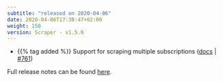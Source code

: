 ```yaml
---
subtitle: "released on 2020-04-06"
date: 2020-04-06T17:38:47+02:00
weight: 150
version: Scraper - v1.5.0
---
```


- {{% tag added %}} Support for scraping multiple subscriptions ([docs](https://docs.promitor.io/configuration/v1.x/metrics/)
 | [#761](https://github.com/tomkerkhove/promitor/issues/761))

Full release notes can be found [here](https://github.com/tomkerkhove/promitor/releases/tag/1.5.0).
